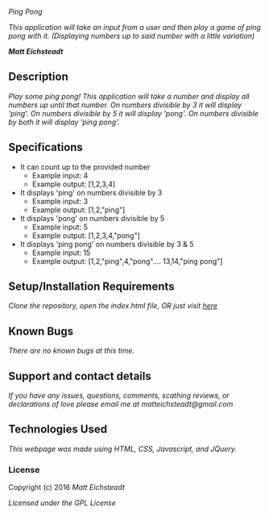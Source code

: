 _Ping Pong_

_This application will take an input from a user and then play a game of ping pong with it. (Displaying numbers up to said number with a little variation)_

_**Matt Eichsteadt**_

## Description

_Play some ping pong! This application will take a number and display all numbers up until that number. On numbers divisible by 3 it will display 'ping'. On numbers divisible by 5 it will display 'pong'. On numbers divisible by both it will display 'ping pong'._

## Specifications

* It can count up to the provided number
  * Example input: 4
  * Example output: [1,2,3,4]
* It displays 'ping' on numbers divisible by 3
  * Example input: 3
  * Example output: [1,2,"ping"]
* It displays 'pong' on numbers divisible by 5
  * Example input: 5
  * Example output: [1,2,3,4,"pong"]
* It displays 'ping pong' on numbers divisible by 3 & 5
  * Example input: 15
  * Example output: [1,2,"ping",4,"pong".... 13,14,"ping pong"]


## Setup/Installation Requirements

_Clone the repository,_
_open the index.html file,_
_OR_
_just visit [here](https://meichsteadt.github.io/pingPong)_

## Known Bugs

_There are no known bugs at this time._

## Support and contact details

_If you have any issues, questions, comments, scathing reviews, or declarations of love please email me at matteichsteadt@gmail.com_

## Technologies Used

_This webpage was made using HTML, CSS, Javascript, and JQuery._

### License

Copyright (c) 2016 _Matt Eichsteadt_

*Licensed under the GPL License*
